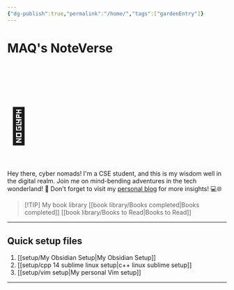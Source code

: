 ```yaml
---
{"dg-publish":true,"permalink":"/home/","tags":["gardenEntry"]}
---
```


# MAQ's NoteVerse
 <h1 style="font-size: 80px">📒</h1>
 Hey there, cyber nomads! I'm a CSE student, and this is my wisdom well in the digital realm. Join me on mind-bending adventures in the tech wonderland! 🚀 Don't forget to visit my <a href="https://themaqblog.netlify.app/">personal blog</a> for more insights! 💻🌐 

> [!TIP] My book library
>  [[book library/Books completed\|Books completed]]
>  [[book library/Books to Read\|Books to Read]]

<hr>

## Quick setup files
1. [[setup/My Obsidian Setup\|My Obsidian Setup]] 
2. [[setup/cpp 14 sublime linux setup\|c++ linux sublime setup]]
3. [[setup/vim setup\|My personal Vim setup]]
<hr>
